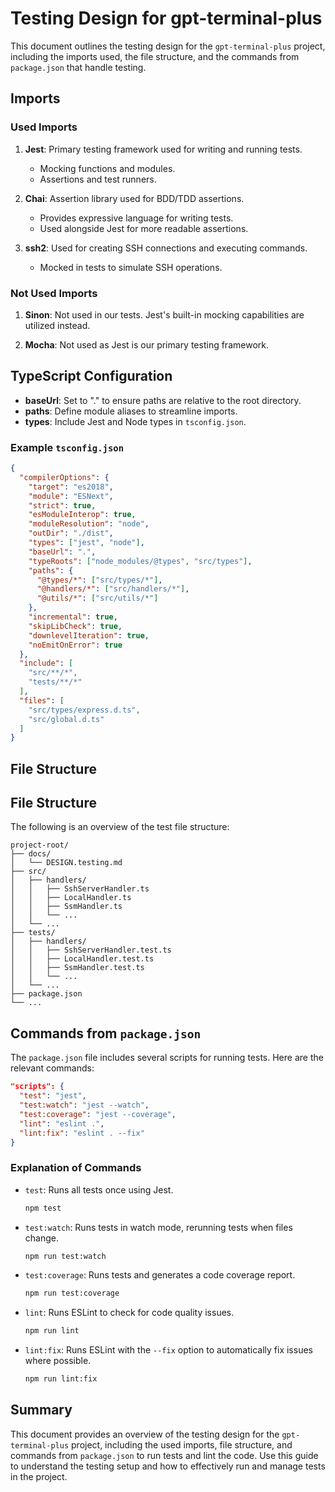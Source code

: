 # Testing Design for gpt-terminal-plus

This document outlines the testing design for the `gpt-terminal-plus` project, including the imports used, the file structure, and the commands from `package.json` that handle testing.

## Imports

### Used Imports

1. **Jest**: Primary testing framework used for writing and running tests.
   - Mocking functions and modules.
   - Assertions and test runners.

2. **Chai**: Assertion library used for BDD/TDD assertions.
   - Provides expressive language for writing tests.
   - Used alongside Jest for more readable assertions.

3. **ssh2**: Used for creating SSH connections and executing commands.
   - Mocked in tests to simulate SSH operations.

### Not Used Imports

1. **Sinon**: Not used in our tests. Jest's built-in mocking capabilities are utilized instead.

2. **Mocha**: Not used as Jest is our primary testing framework.

## TypeScript Configuration

- **baseUrl**: Set to "." to ensure paths are relative to the root directory.
- **paths**: Define module aliases to streamline imports.
- **types**: Include Jest and Node types in `tsconfig.json`.

### Example `tsconfig.json`

```json
{
  "compilerOptions": {
    "target": "es2018",
    "module": "ESNext",
    "strict": true,
    "esModuleInterop": true,
    "moduleResolution": "node",
    "outDir": "./dist",
    "types": ["jest", "node"],
    "baseUrl": ".",
    "typeRoots": ["node_modules/@types", "src/types"],
    "paths": {
      "@types/*": ["src/types/*"],
      "@handlers/*": ["src/handlers/*"],
      "@utils/*": ["src/utils/*"]
    },
    "incremental": true,
    "skipLibCheck": true,
    "downlevelIteration": true,
    "noEmitOnError": true
  },
  "include": [
    "src/**/*",
    "tests/**/*"
  ],
  "files": [
    "src/types/express.d.ts",
    "src/global.d.ts"
  ]
}
```

## File Structure
## File Structure

The following is an overview of the test file structure:

```
project-root/
├── docs/
│   └── DESIGN.testing.md
├── src/
│   ├── handlers/
│   │   ├── SshServerHandler.ts
│   │   ├── LocalHandler.ts
│   │   ├── SsmHandler.ts
│   │   └── ...
│   └── ...
├── tests/
│   ├── handlers/
│   │   ├── SshServerHandler.test.ts
│   │   ├── LocalHandler.test.ts
│   │   ├── SsmHandler.test.ts
│   │   └── ...
│   └── ...
├── package.json
└── ...
```

## Commands from `package.json`

The `package.json` file includes several scripts for running tests. Here are the relevant commands:

```json
"scripts": {
  "test": "jest",
  "test:watch": "jest --watch",
  "test:coverage": "jest --coverage",
  "lint": "eslint .",
  "lint:fix": "eslint . --fix"
}
```

### Explanation of Commands

- `test`: Runs all tests once using Jest.
  ```bash
  npm test
  ```
- `test:watch`: Runs tests in watch mode, rerunning tests when files change.
  ```bash
  npm run test:watch
  ```
- `test:coverage`: Runs tests and generates a code coverage report.
  ```bash
  npm run test:coverage
  ```
- `lint`: Runs ESLint to check for code quality issues.
  ```bash
  npm run lint
  ```
- `lint:fix`: Runs ESLint with the `--fix` option to automatically fix issues where possible.
  ```bash
  npm run lint:fix
  ```

## Summary

This document provides an overview of the testing design for the `gpt-terminal-plus` project, including the used imports, file structure, and commands from `package.json` to run tests and lint the code. Use this guide to understand the testing setup and how to effectively run and manage tests in the project.
